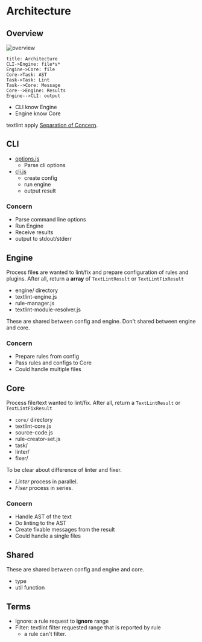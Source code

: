 # Architecture

## Overview

![overview](../docs/resources/architecture.png)

```
title: Architecture
CLI->Engine: file*s*
Engine->Core: file
Core->Task: AST
Task->Task: Lint
Task-->Core: Message
Core-->Engine: Results
Engine-->CLI: output
```

- CLI know Engine
- Engine know Core

textlint apply [Separation of Concern](http://weblogs.asp.net/arturtrosin/separation-of-concern-vs-single-responsibility-principle-soc-vs-srp "Separation of Concern").

## CLI

- [options.js](./options.js)
    - Parse cli options
- [cli.js](./cli.js)
    - create config
    - run engine
    - output result
    
### Concern

- Parse command line options
- Run Engine
- Receive results
- output to stdout/stderr
    
## Engine

Process file**s** are wanted to lint/fix and prepare configuration of rules and plugins.
After all, return a **array** of `TextLintResult` or `TextLintFixResult`

- engine/ directory
- textlint-engine.js
- rule-manager.js
- textlint-module-resolver.js

These are shared between config and engine.
Don't shared between engine and core.

### Concern

- Prepare rules from config
- Pass rules and configs to Core
- Could handle multiple files

## Core

Process file/text wanted to lint/fix.
After all, return a `TextLintResult` or `TextLintFixResult`


- `core/` directory
- textlint-core.js
- source-code.js
- rule-creator-set.js
- task/
- linter/
- fixer/

To be clear about difference of linter and fixer.

- *Linter* process in parallel.
- *Fixer* process in series.

### Concern

- Handle AST of the text
- Do linting to the AST
- Create fixable messages from the result
- Could handle a single files

## Shared

These are shared between config and engine and core.

- type
- util function



## Terms

- Ignore: a rule request to **ignore** range
- Filter: textlint filter requested range that is reported by rule
    - a rule can't filter.
